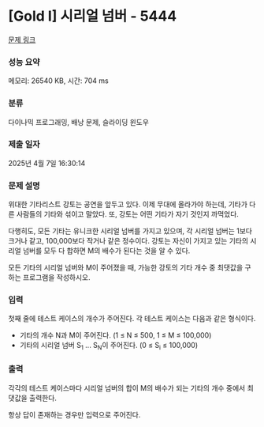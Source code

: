 # [Gold I] 시리얼 넘버 - 5444 

[문제 링크](https://www.acmicpc.net/problem/5444) 

### 성능 요약

메모리: 26540 KB, 시간: 704 ms

### 분류

다이나믹 프로그래밍, 배낭 문제, 슬라이딩 윈도우

### 제출 일자

2025년 4월 7일 16:30:14

### 문제 설명

<p>위대한 기타리스트 강토는 공연을 앞두고 있다. 이제 무대에 올라가야 하는데, 기타가 다른 사람들의 기타와 섞이고 말았다. 또, 강토는 어떤 기타가 자기 것인지 까먹었다.</p>

<p>다행히도, 모든 기타는 유니크한 시리얼 넘버를 가지고 있으며, 각 시리얼 넘버는 1보다 크거나 같고, 100,000보다 작거나 같은 정수이다. 강토는 자신이 가지고 있는 기타의 시리얼 넘버를 모두 다 합하면 M의 배수가 된다는 것을 알 수 있다.</p>

<p>모든 기타의 시리얼 넘버와 M이 주어졌을 때, 가능한 강토의 기타 개수 중 최댓값을 구하는 프로그램을 작성하시오.</p>

### 입력 

 <p>첫째 줄에 테스트 케이스의 개수가 주어진다. 각 테스트 케이스는 다음과 같은 형식이다.</p>

<ul>
	<li>기타의 개수 N과 M이 주어진다. (1 ≤ N ≤ 500, 1 ≤ M ≤ 100,000)</li>
	<li>기타의 시리얼 넘버 S<sub>1</sub> ... S<sub>N</sub>이 주어진다. (0 ≤ S<sub>i</sub> ≤ 100,000)</li>
</ul>

### 출력 

 <p>각각의 테스트 케이스마다 시리얼 넘버의 합이 M의 배수가 되는 기타의 개수 중에서 최댓값을 출력한다.</p>

<p>항상 답이 존재하는 경우만 입력으로 주어진다.</p>

